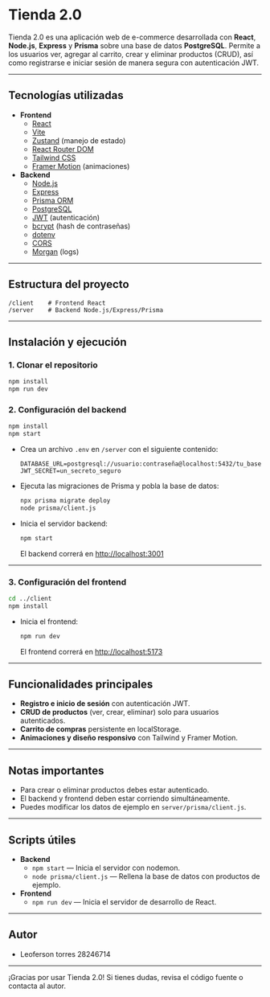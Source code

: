 # Tienda 2.0

Tienda 2.0 es una aplicación web de e-commerce desarrollada con **React**, **Node.js**, **Express** y **Prisma** sobre una base de datos **PostgreSQL**. Permite a los usuarios ver, agregar al carrito, crear y eliminar productos (CRUD), así como registrarse e iniciar sesión de manera segura con autenticación JWT.

---

## Tecnologías utilizadas

- **Frontend**
  - [React](https://react.dev/)
  - [Vite](https://vitejs.dev/)
  - [Zustand](https://zustand-demo.pmnd.rs/) (manejo de estado)
  - [React Router DOM](https://reactrouter.com/)
  - [Tailwind CSS](https://tailwindcss.com/)
  - [Framer Motion](https://www.framer.com/motion/) (animaciones)
- **Backend**
  - [Node.js](https://nodejs.org/)
  - [Express](https://expressjs.com/)
  - [Prisma ORM](https://www.prisma.io/)
  - [PostgreSQL](https://www.postgresql.org/)
  - [JWT](https://jwt.io/) (autenticación)
  - [bcrypt](https://www.npmjs.com/package/bcrypt) (hash de contraseñas)
  - [dotenv](https://www.npmjs.com/package/dotenv)
  - [CORS](https://www.npmjs.com/package/cors)
  - [Morgan](https://www.npmjs.com/package/morgan) (logs)

---

## Estructura del proyecto

```
/client    # Frontend React
/server    # Backend Node.js/Express/Prisma
```

---

## Instalación y ejecución

### 1. Clonar el repositorio

```sh
npm install
npm run dev
```

### 2. Configuración del backend

```sh
npm install
npm start
```

- Crea un archivo `.env` en `/server` con el siguiente contenido:

  ```
  DATABASE_URL=postgresql://usuario:contraseña@localhost:5432/tu_basededatos
  JWT_SECRET=un_secreto_seguro
  ```

- Ejecuta las migraciones de Prisma y pobla la base de datos:

  ```sh
  npx prisma migrate deploy
  node prisma/client.js
  ```

- Inicia el servidor backend:

  ```sh
  npm start
  ```

  El backend correrá en [http://localhost:3001](http://localhost:3001)

---

### 3. Configuración del frontend

```sh
cd ../client
npm install
```

- Inicia el frontend:

  ```sh
  npm run dev
  ```

  El frontend correrá en [http://localhost:5173](http://localhost:5173)

---

## Funcionalidades principales

- **Registro e inicio de sesión** con autenticación JWT.
- **CRUD de productos** (ver, crear, eliminar) solo para usuarios autenticados.
- **Carrito de compras** persistente en localStorage.
- **Animaciones y diseño responsivo** con Tailwind y Framer Motion.

---

## Notas importantes

- Para crear o eliminar productos debes estar autenticado.
- El backend y frontend deben estar corriendo simultáneamente.
- Puedes modificar los datos de ejemplo en `server/prisma/client.js`.

---

## Scripts útiles

- **Backend**
  - `npm start` — Inicia el servidor con nodemon.
  - `node prisma/client.js` — Rellena la base de datos con productos de ejemplo.
- **Frontend**
  - `npm run dev` — Inicia el servidor de desarrollo de React.

---

## Autor

- Leoferson torres 28246714

---

¡Gracias por usar Tienda 2.0! Si tienes dudas, revisa el código fuente o contacta al autor.
